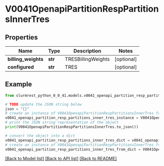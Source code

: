 # V0041OpenapiPartitionRespPartitionsInnerTres


## Properties

Name | Type | Description | Notes
------------ | ------------- | ------------- | -------------
**billing_weights** | **str** | TRESBillingWeights | [optional] 
**configured** | **str** | TRES | [optional] 

## Example

```python
from slurmrest_python_0_0_41.models.v0041_openapi_partition_resp_partitions_inner_tres import V0041OpenapiPartitionRespPartitionsInnerTres

# TODO update the JSON string below
json = "{}"
# create an instance of V0041OpenapiPartitionRespPartitionsInnerTres from a JSON string
v0041_openapi_partition_resp_partitions_inner_tres_instance = V0041OpenapiPartitionRespPartitionsInnerTres.from_json(json)
# print the JSON string representation of the object
print(V0041OpenapiPartitionRespPartitionsInnerTres.to_json())

# convert the object into a dict
v0041_openapi_partition_resp_partitions_inner_tres_dict = v0041_openapi_partition_resp_partitions_inner_tres_instance.to_dict()
# create an instance of V0041OpenapiPartitionRespPartitionsInnerTres from a dict
v0041_openapi_partition_resp_partitions_inner_tres_from_dict = V0041OpenapiPartitionRespPartitionsInnerTres.from_dict(v0041_openapi_partition_resp_partitions_inner_tres_dict)
```
[[Back to Model list]](../README.md#documentation-for-models) [[Back to API list]](../README.md#documentation-for-api-endpoints) [[Back to README]](../README.md)


